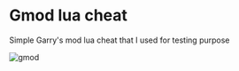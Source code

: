 # Gmod lua cheat
Simple Garry's mod lua cheat that I used for testing purpose

![gmod](https://i.imgur.com/ed6XFcX.png)
